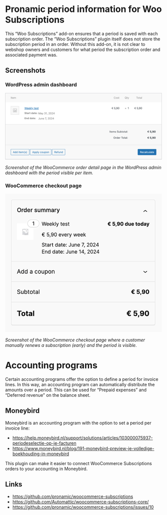 # Pronamic period information for Woo Subscriptions

This “Woo Subscriptions” add-on ensures that a period is saved with each subscription order. The “Woo Subscriptions” plugin itself does not store the subscription period in an order. Without this add-on, it is not clear to webshop owners and customers for what period the subscription order and associated payment was.

## Screenshots

### WordPress admin dashboard

![Screenshot of the WooCommerce order detail page in the WordPress admin dashboard with the period visible per item.](documentation/wc-edit-order-item-with-period.png)

_Screenshot of the WooCommerce order detail page in the WordPress admin dashboard with the period visible per item._

### WooCommerce checkout page

![Screenshot of the WooCommerce checkout page where a customer manually renews a subscription (early) and the period is visible.](documentation/wc-checkout-order-summary-manual-early-renewal.png)

_Screenshot of the WooCommerce checkout page where a customer manually renews a subscription (early) and the period is visible._

# Accounting programs

Certain accounting programs offer the option to define a period for invoice lines. In this way, an accounting program can automatically distribute the amounts over a period. This can be used for “Prepaid expenses” and “Deferred revenue” on the balance sheet.

## Moneybird

Moneybird is an accounting program with the option to set a period per invoice line:

- https://help.moneybird.nl/support/solutions/articles/103000075937-periodeselectie-op-je-facturen
- https://www.moneybird.nl/blog/191-moneybird-preview-je-volledige-boekhouding-in-moneybird

This plugin can make it easier to connect WooCommerce Subscriptions orders to your accounting in Moneybird.

## Links

- https://github.com/pronamic/woocommerce-subscriptions
- https://github.com/Automattic/woocommerce-subscriptions-core/
- https://github.com/pronamic/woocommerce-subscriptions/issues/10
